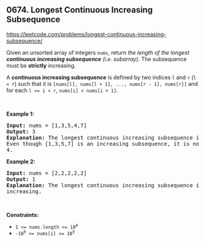 ## 0674. Longest Continuous Increasing Subsequence

https://leetcode.com/problems/longest-continuous-increasing-subsequence/

<p>Given an unsorted array of integers <code>nums</code>, return <em>the length of the longest <strong>continuous increasing subsequence</strong> (i.e. subarray)</em>. The subsequence must be <strong>strictly</strong> increasing.</p>

<p>A <strong>continuous increasing subsequence</strong> is defined by two indices <code>l</code> and <code>r</code> (<code>l &lt; r</code>) such that it is <code>[nums[l], nums[l + 1], ..., nums[r - 1], nums[r]]</code> and for each <code>l &lt;= i &lt; r</code>, <code>nums[i] &lt; nums[i + 1]</code>.</p>

<p>&nbsp;</p>
<p><strong class="example">Example 1:</strong></p>

<pre>
<strong>Input:</strong> nums = [1,3,5,4,7]
<strong>Output:</strong> 3
<strong>Explanation:</strong> The longest continuous increasing subsequence is [1,3,5] with length 3.
Even though [1,3,5,7] is an increasing subsequence, it is not continuous as elements 5 and 7 are separated by element
4.
</pre>

<p><strong class="example">Example 2:</strong></p>

<pre>
<strong>Input:</strong> nums = [2,2,2,2,2]
<strong>Output:</strong> 1
<strong>Explanation:</strong> The longest continuous increasing subsequence is [2] with length 1. Note that it must be strictly
increasing.
</pre>

<p>&nbsp;</p>
<p><strong>Constraints:</strong></p>

<ul>
	<li><code>1 &lt;= nums.length &lt;= 10<sup>4</sup></code></li>
	<li><code>-10<sup>9</sup> &lt;= nums[i] &lt;= 10<sup>9</sup></code></li>
</ul>
